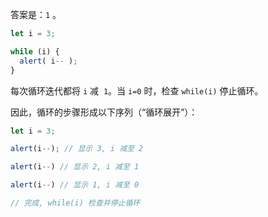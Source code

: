 答案是：`1` 。

```js run
let i = 3;

while (i) {
  alert( i-- );
}
```

每次循环迭代都将 `i` 减  `1`。当 `i=0` 时，检查 `while(i)` 停止循环。

因此，循环的步骤形成以下序列（“循环展开”）：

```js
let i = 3;

alert(i--); // 显示 3, i 减至 2

alert(i--) // 显示 2, i 减至 1

alert(i--) // 显示 1, i 减至 0

// 完成, while(i) 检查并停止循环
```
